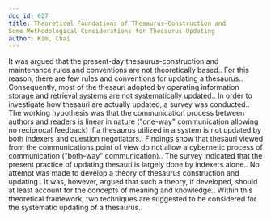```yaml
---
doc_id: 627
title: Theoretical Foundations of Thesaurus-Construction and
Some Methodological Considerations for Thesaurus-Updating
author: Kim, Chai
---
```


It was argued that the present-day thesaurus-construction and maintenance
rules and conventions are not theoretically based.. For this reason, there
are few rules and conventions for updating a thesaurus.. Consequently, 
most of the thesauri adopted by operating information storage and
retrieval systems are not systematically updated.. In order to 
investigate how thesauri are actually updated, a survey was conducted.. 
The working hypothesis was that the communication process between authors
and readers is linear in nature ("one-way" communication allowing no 
reciprocal feedback) if a thesaurus utilized in a system is not updated
by both indexers and question negotiators.. Findings show that thesauri
viewed from the communications point of view do not allow a cybernetic
process of communication ("both-way" communication).. The survey
indicated that the present practice of updating thesauri is largely
done by indexers alone.. No attempt was made to develop a theory of
thesaurus construction and updating.. It was, however, argued that
such a theory, if developed, should at least account for the concepts
of meaning and knowledge.. Within this theoretical framework, two
techniques are suggested to be considered for the systematic updating
of a thesaurus..